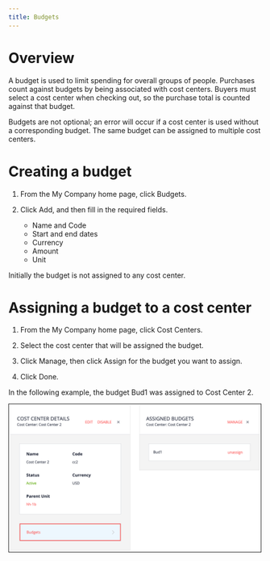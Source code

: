 ```yaml
---
title: Budgets
---
```


# Overview

A budget is used to limit spending for overall groups of people. Purchases count against budgets by being associated with cost centers. Buyers must select a cost center when checking out, so the purchase total is counted against that budget.

Budgets are not optional; an error will occur if a cost center is used without a corresponding budget. The same budget can be assigned to multiple cost centers.

# Creating a budget

1. From the My Company home page, click Budgets.

2. Click Add, and then fill in the required fields.

   - Name and Code
   - Start and end dates
   - Currency
   - Amount
   - Unit

Initially the budget is not assigned to any cost center.

# Assigning a budget to a cost center

1. From the My Company home page, click Cost Centers.

2. Select the cost center that will be assigned the budget.

3. Click Manage, then click Assign for the budget you want to assign.

4. Click Done.

In the following example, the budget Bud1 was assigned to Cost Center 2.

<img src="assets/bud1-cc2.png" alt="" width="500" border="1px" />